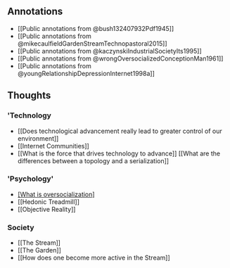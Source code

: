 ## Annotations

- [[Public annotations from @bush132407932Pdf1945]]
- [[Public annotations from @mikecaulfieldGardenStreamTechnopastoral2015]]
- [[Public annotations from @kaczynskiIndustrialSocietyIts1995]]
- [[Public annotations from @wrongOversocializedConceptionMan1961]]
- [[Public annotations from @youngRelationshipDepressionInternet1998a]]

## Thoughts

### 'Technology

- [[Does technological advancement really lead to greater control of our environment]]
- [[Internet Communities]]
- [[What is the force that drives technology to advance]]
  [[What are the differences between a topology and a serialization]]

### 'Psychology'
- [[What is oversocialization]](https://sci-hub.ru/10.2307/2089854)
- [[Hedonic Treadmill]]
- [[Objective Reality]]

### Society
- [[The Stream]]
- [[The Garden]]
- [[How does one become more active in the Stream]]


